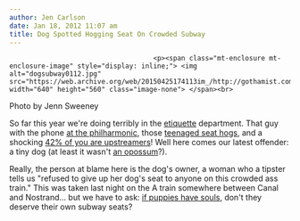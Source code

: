 ```yaml
---
author: Jen Carlson
date: Jan 18, 2012 11:07 am
title: Dog Spotted Hogging Seat On Crowded Subway
---
```


	
										<p><span class="mt-enclosure mt-enclosure-image" style="display: inline;"> <img alt="dogsubway0112.jpg" src="https://web.archive.org/web/20150425174113im_/http://gothamist.com/attachments/arts_jen/dogsubway0112.jpg" width="640" height="560" class="image-none"> </span><br>
<span class="photo_caption">Photo by Jenn Sweeney</span></p>

<p>So far this year we&apos;re doing terribly in the <a href="https://web.archive.org/web/20150425174113/http://gothamist.com/tags/etiquette">etiquette</a> department. That guy with the phone <a href="https://web.archive.org/web/20150425174113/http://gothamist.com/2012/01/13/philharmonic_iphone_disrupter_hasnt.php">at the philharmonic</a>, those <a href="https://web.archive.org/web/20150425174113/http://gothamist.com/2012/01/09/subway_11.php">teenaged seat hogs</a>, and a shocking <a href="https://web.archive.org/web/20150425174113/http://gothamist.com/2012/01/10/mr_manners_thinks_upstreaming_is_a-.php">42% of you are upstreamers</a>! Well here comes our latest offender: a tiny dog (at least it wasn&apos;t <a href="https://web.archive.org/web/20150425174113/http://gothamist.com/2012/01/18/and_heres_a_photo_of_an_opossum_rid.php">an opossum</a>?).</p>

<p>Really, the person at blame here is the dog&apos;s owner, a woman who a tipster tells us &quot;refused to give up her dog&apos;s seat to anyone on this crowded ass train.&quot; This was taken last night on the A train somewhere between Canal and Nostrand... but we have to ask: <a href="https://web.archive.org/web/20150425174113/http://gothamist.com/2012/01/04/lawsuit_to_determine_if_dogs_have_s.php">if puppies have souls</a>, don&apos;t they deserve their own subway seats?</p>					
										
									
				